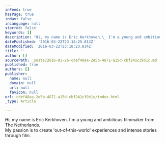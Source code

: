 ```yaml
---
inFeed: true
hasPage: true
inNav: false
inLanguage: null
starred: false
keywords: []
description: "Hi, my name is Eric Kerkhoven.\_ I'm a young and ambitious filmmaker from The Netherlands.My passion is to create 'out-of-this-world' experiences and intense stories through film."
datePublished: '2016-03-22T23:18:25.813Z'
dateModified: '2016-03-22T23:18:23.834Z'
title: ''
author: []
sourcePath: _posts/2016-01-26-cdef48aa-2e5b-4871-a15d-cbf241c39b1c.md
published: true
authors: []
publisher:
  name: null
  domain: null
  url: null
  favicon: null
url: cdef48aa-2e5b-4871-a15d-cbf241c39b1c/index.html
_type: Article

---
```

Hi, my name is Eric Kerkhoven.  I'm a young and ambitious filmmaker from The Netherlands.  
My passion is to create 'out-of-this-world' experiences and intense stories through film.